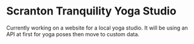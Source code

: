 # Scranton Tranquility Yoga Studio

Currently working on a website for a local yoga studio. It will be using an API at first for yoga poses then move to custom data.
